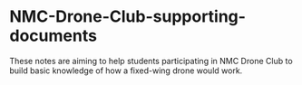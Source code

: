 # NMC-Drone-Club-supporting-documents
These notes are aiming to help students participating in NMC Drone Club to build basic knowledge of how a fixed-wing drone would work.
